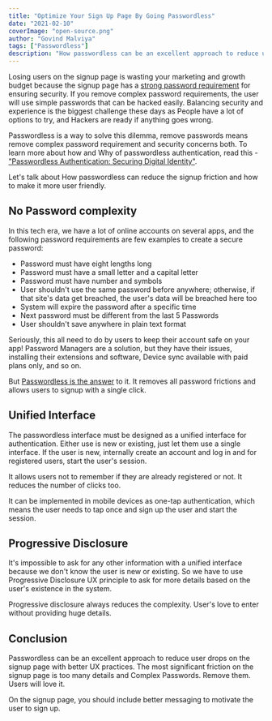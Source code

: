 ```yaml
---
title: "Optimize Your Sign Up Page By Going Passwordless"
date: "2021-02-10"
coverImage: "open-source.png"
author: "Govind Malviya"
tags: ["Passwordless"]
description: "How passwordless can be an excellent approach to reduce user drops on the signup page with better UX practices."
---
```


Losing users on the signup page is wasting your marketing and growth budget because the signup page has a [strong password requirement](https://www.loginradius.com/blog/engineering/password-security-best-practices-compliance/) for ensuring security. If you remove complex password requirements, the user will use simple passwords that can be hacked easily. Balancing security and experience is the biggest challenge these days as People have a lot of options to try, and Hackers are ready if anything goes wrong.

Passwordless is a way to solve this dilemma, remove passwords means remove complex password requirement and security concerns both. To learn more about how and Why of passwordless authentication, read this - ["Passwordless Authentication: Securing Digital Identity"](https://www.loginradius.com/blog/start-with-identity/2019/10/passwordless-authentication-the-future-of-identity-and-security/).

Let's talk about How passwordless can reduce the signup friction and how to make it more user friendly.

## No Password complexity

In this tech era, we have a lot of online accounts on several apps, and the following password requirements are few examples to create a secure password:

- Password must have eight lengths long
- Password must have a small letter and a capital letter 
- Password must have number and symbols 
- User shouldn't use the same password before anywhere; otherwise, if that site's data get breached, the user's data will be breached here too
- System will expire the password after a specific time 
- Next password must be different from the last 5 Passwords 
- User shouldn't save anywhere in plain text format

Seriously, this all need to do by users to keep their account safe on your app! Password Managers are a solution, but they have their issues, installing their extensions and software, Device sync available with paid plans only, and so on. 

But [Passwordless is the answer](https://www.loginradius.com/passwordless-login/) to it. It removes all password frictions and allows users to signup with a single click. 

## Unified Interface 

The passwordless interface must be designed as a unified interface for authentication. Either use is new or existing, just let them use a single interface. If the user is new, internally create an account and log in and for registered users, start the user's session. 

It allows users not to remember if they are already registered or not. It reduces the number of clicks too.

It can be implemented in mobile devices as one-tap authentication, which means the user needs to tap once and sign up the user and start the session. 

## Progressive Disclosure 

It's impossible to ask for any other information with a unified interface because we don't know the user is new or existing. So we have to use Progressive Disclosure UX principle to ask for more details based on the user's existence in the system. 

Progressive disclosure always reduces the complexity. User's love to enter without providing huge details. 

## Conclusion

Passwordless can be an excellent approach to reduce user drops on the signup page with better UX practices. The most significant friction on the signup page is too many details and Complex Passwords. Remove them. Users will love it. 

On the signup page, you should include better messaging to motivate the user to sign up.
